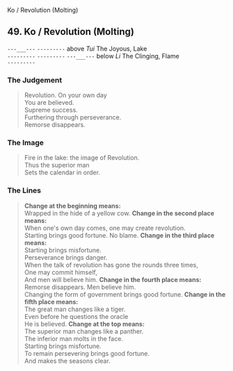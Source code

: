 Ko / Revolution (Molting)
## 49. Ko / Revolution (Molting)
```---___---```
```---------``` above _Tui_ The Joyous, Lake  
```---------```
```---------```
```---___---``` below _Li_ The Clinging, Flame  
```---------```
### The Judgement
> Revolution. On your own day  
 You are believed.  
 Supreme success.  
 Furthering through perseverance.  
 Remorse disappears.
### The Image
> Fire in the lake: the image of Revolution.  
 Thus the superior man  
 Sets the calendar in order.
### The Lines

 > **Change at the beginning means:**  
 Wrapped in the hide of a yellow cow.
 > **Change in the second place means:**  
 When one's own day comes, one may create revolution.  
 Starting brings good fortune. No blame.
 > **Change in the third place means:**  
 Starting brings misfortune.  
 Perseverance brings danger.  
 When the talk of revolution has gone the rounds three times,  
 One may commit himself,  
 And men will believe him.
 > **Change in the fourth place means:**  
 Remorse disappears. Men believe him.  
 Changing the form of government brings good fortune.
 > **Change in the fifth place means:**  
 The great man changes like a tiger.  
 Even before he questions the oracle  
 He is believed.
 > **Change at the top means:**  
 The superior man changes like a panther.  
 The inferior man molts in the face.  
 Starting brings misfortune.  
 To remain persevering brings good fortune.  
 And makes the seasons clear.



